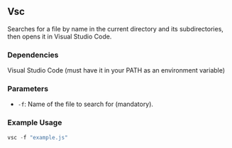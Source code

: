 ## Vsc
Searches for a file by name in the current directory and its subdirectories, then opens it in Visual Studio Code.

### Dependencies
Visual Studio Code (must have it in your PATH as an environment variable)

### Parameters
- `-f`: Name of the file to search for (mandatory).

### Example Usage
```powershell
vsc -f "example.js"
```

